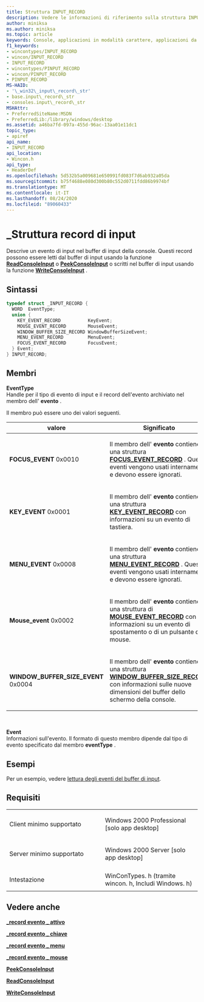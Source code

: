 ```yaml
---
title: Struttura INPUT_RECORD
description: Vedere le informazioni di riferimento sulla struttura INPUT_RECORD, che descrive un evento di input nel buffer di input della console.
author: miniksa
ms.author: miniksa
ms.topic: article
keywords: Console, applicazioni in modalità carattere, applicazioni da riga di comando, applicazioni Terminal, API console
f1_keywords:
- wincontypes/INPUT_RECORD
- wincon/INPUT_RECORD
- INPUT_RECORD
- wincontypes/PINPUT_RECORD
- wincon/PINPUT_RECORD
- PINPUT_RECORD
MS-HAID:
- '\_win32\_input\_record\_str'
- base.input\_record\_str
- consoles.input\_record\_str
MSHAttr:
- PreferredSiteName:MSDN
- PreferredLib:/library/windows/desktop
ms.assetid: a46ba7fd-097a-455d-96ac-13aa01e11dc1
topic_type:
- apiref
api_name:
- INPUT_RECORD
api_location:
- Wincon.h
api_type:
- HeaderDef
ms.openlocfilehash: 5d532b5a009681e650991fd083f7d6ab932a05da
ms.sourcegitcommit: b75f4688e080d300b80c552d0711fdd86b9974bf
ms.translationtype: MT
ms.contentlocale: it-IT
ms.lasthandoff: 08/24/2020
ms.locfileid: "89060433"
---
```

# <a name="input_record-structure"></a>\_Struttura record di input


Descrive un evento di input nel buffer di input della console. Questi record possono essere letti dal buffer di input usando la funzione [**ReadConsoleInput**](readconsoleinput.md) o [**PeekConsoleInput**](peekconsoleinput.md) o scritti nel buffer di input usando la funzione [**WriteConsoleInput**](writeconsoleinput.md) .

<a name="syntax"></a>Sintassi
------

```C
typedef struct _INPUT_RECORD {
  WORD  EventType;
  union {
    KEY_EVENT_RECORD          KeyEvent;
    MOUSE_EVENT_RECORD        MouseEvent;
    WINDOW_BUFFER_SIZE_RECORD WindowBufferSizeEvent;
    MENU_EVENT_RECORD         MenuEvent;
    FOCUS_EVENT_RECORD        FocusEvent;
  } Event;
} INPUT_RECORD;
```

<a name="members"></a>Membri
-------

**EventType**  
Handle per il tipo di evento di input e il record dell'evento archiviato nel membro dell' **evento** .

Il membro può essere uno dei valori seguenti.

<table>
<colgroup>
<col width="50%" />
<col width="50%" />
</colgroup>
<thead>
<tr class="header">
<th>valore</th>
<th>Significato</th>
</tr>
</thead>
<tbody>
<tr class="odd">
<td><span id="FOCUS_EVENT"></span><span id="focus_event"></span>
<strong>FOCUS_EVENT</strong> 0x0010</td>
<td><p>Il membro dell' <strong>evento</strong> contiene una struttura <a href="focus-event-record-str.md" data-raw-source="[&lt;strong&gt;FOCUS_EVENT_RECORD&lt;/strong&gt;](focus-event-record-str.md)"><strong>FOCUS_EVENT_RECORD</strong></a> . Questi eventi vengono usati internamente e devono essere ignorati.</p></td>
</tr>
<tr class="even">
<td><span id="KEY_EVENT"></span><span id="key_event"></span>
<strong>KEY_EVENT</strong> 0x0001</td>
<td><p>Il membro dell' <strong>evento</strong> contiene una struttura <a href="key-event-record-str.md" data-raw-source="[&lt;strong&gt;KEY_EVENT_RECORD&lt;/strong&gt;](key-event-record-str.md)"><strong>KEY_EVENT_RECORD</strong></a> con informazioni su un evento di tastiera.</p></td>
</tr>
<tr class="odd">
<td><span id="MENU_EVENT"></span><span id="menu_event"></span>
<strong>MENU_EVENT</strong> 0x0008</td>
<td><p>Il membro dell' <strong>evento</strong> contiene una struttura <a href="menu-event-record-str.md" data-raw-source="[&lt;strong&gt;MENU_EVENT_RECORD&lt;/strong&gt;](menu-event-record-str.md)"><strong>MENU_EVENT_RECORD</strong></a> . Questi eventi vengono usati internamente e devono essere ignorati.</p></td>
</tr>
<tr class="even">
<td><span id="MOUSE_EVENT"></span><span id="mouse_event"></span>
<strong>Mouse_event</strong> 0x0002</td>
<td><p>Il membro dell' <strong>evento</strong> contiene una struttura di <a href="mouse-event-record-str.md" data-raw-source="[&lt;strong&gt;MOUSE_EVENT_RECORD&lt;/strong&gt;](mouse-event-record-str.md)"><strong>MOUSE_EVENT_RECORD</strong></a> con informazioni su un evento di spostamento o di un pulsante del mouse.</p></td>
</tr>
<tr class="odd">
<td><span id="WINDOW_BUFFER_SIZE_EVENT"></span><span id="window_buffer_size_event"></span>
<strong>WINDOW_BUFFER_SIZE_EVENT</strong> 0x0004</td>
<td><p>Il membro dell' <strong>evento</strong> contiene una struttura <a href="window-buffer-size-record-str.md" data-raw-source="[&lt;strong&gt;WINDOW_BUFFER_SIZE_RECORD&lt;/strong&gt;](window-buffer-size-record-str.md)"><strong>WINDOW_BUFFER_SIZE_RECORD</strong></a> con informazioni sulle nuove dimensioni del buffer dello schermo della console.</p></td>
</tr>
<tr class="even">
</tr>
<tr class="odd">
</tr>
<tr class="even">
</tr>
</tbody>
</table>

 

**Event**  
Informazioni sull'evento. Il formato di questo membro dipende dal tipo di evento specificato dal membro **eventType** .

<a name="examples"></a>Esempi
--------

Per un esempio, vedere [lettura degli eventi del buffer di input](reading-input-buffer-events.md).

<a name="requirements"></a>Requisiti
------------

<table>
<colgroup>
<col width="50%" />
<col width="50%" />
</colgroup>
<tbody>
<tr class="odd">
<td><p>Client minimo supportato</p></td>
<td><p>Windows 2000 Professional [solo app desktop]</p></td>
</tr>
<tr class="even">
<td><p>Server minimo supportato</p></td>
<td><p>Windows 2000 Server [solo app desktop]</p></td>
</tr>
<tr class="odd">
<td><p>Intestazione</p></td>
<td>WinConTypes. h (tramite wincon. h, Includi Windows. h)</td>
</tr>
</tbody>
</table>

## <a name="span-idsee_alsospansee-also"></a><span id="see_also"></span>Vedere anche


[**\_record evento \_ attivo**](focus-event-record-str.md)

[**\_record evento \_ chiave**](key-event-record-str.md)

[**\_record evento \_ menu**](menu-event-record-str.md)

[**\_record evento \_ mouse**](mouse-event-record-str.md)

[**PeekConsoleInput**](peekconsoleinput.md)

[**ReadConsoleInput**](readconsoleinput.md)

[**WriteConsoleInput**](writeconsoleinput.md)

 

 




